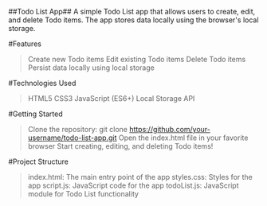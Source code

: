 ##Todo List App##
A simple Todo List app that allows users to create, edit, and delete Todo items. The app stores data locally using the browser's local storage.

#Features
>Create new Todo items
>Edit existing Todo items
>Delete Todo items
>Persist data locally using local storage

#Technologies Used
>HTML5
>CSS3
>JavaScript (ES6+)
>Local Storage API

#Getting Started
>Clone the repository: git clone https://github.com/your-username/todo-list-app.git
>Open the index.html file in your favorite browser
>Start creating, editing, and deleting Todo items!

#Project Structure
>index.html: The main entry point of the app
>styles.css: Styles for the app
>script.js: JavaScript code for the app
>todoList.js: JavaScript module for Todo List functionality

